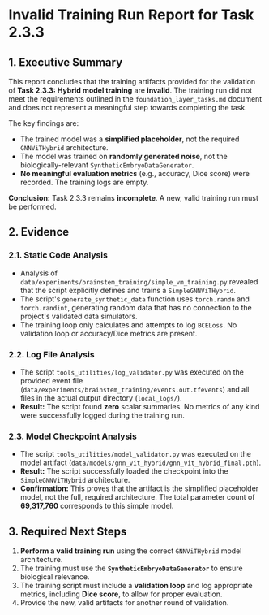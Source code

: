 # Invalid Training Run Report for Task 2.3.3

## 1. Executive Summary

This report concludes that the training artifacts provided for the validation of **Task 2.3.3: Hybrid model training** are **invalid**. The training run did not meet the requirements outlined in the `foundation_layer_tasks.md` document and does not represent a meaningful step towards completing the task.

The key findings are:
- The trained model was a **simplified placeholder**, not the required `GNNViTHybrid` architecture.
- The model was trained on **randomly generated noise**, not the biologically-relevant `SyntheticEmbryoDataGenerator`.
- **No meaningful evaluation metrics** (e.g., accuracy, Dice score) were recorded. The training logs are empty.

**Conclusion:** Task 2.3.3 remains **incomplete**. A new, valid training run must be performed.

## 2. Evidence

### 2.1. Static Code Analysis

- Analysis of `data/experiments/brainstem_training/simple_vm_training.py` revealed that the script explicitly defines and trains a `SimpleGNNViTHybrid`.
- The script's `generate_synthetic_data` function uses `torch.randn` and `torch.randint`, generating random data that has no connection to the project's validated data simulators.
- The training loop only calculates and attempts to log `BCELoss`. No validation loop or accuracy/Dice metrics are present.

### 2.2. Log File Analysis

- The script `tools_utilities/log_validator.py` was executed on the provided event file (`data/experiments/brainstem_training/events.out.tfevents`) and all files in the actual output directory (`local_logs/`).
- **Result:** The script found **zero** scalar summaries. No metrics of any kind were successfully logged during the training run.

### 2.3. Model Checkpoint Analysis

- The script `tools_utilities/model_validator.py` was executed on the model artifact (`data/models/gnn_vit_hybrid/gnn_vit_hybrid_final.pth`).
- **Result:** The script successfully loaded the checkpoint into the `SimpleGNNViTHybrid` architecture.
- **Confirmation:** This proves that the artifact is the simplified placeholder model, not the full, required architecture. The total parameter count of **69,317,760** corresponds to this simple model.

## 3. Required Next Steps

1.  **Perform a valid training run** using the correct `GNNViTHybrid` model architecture.
2.  The training must use the **`SyntheticEmbryoDataGenerator`** to ensure biological relevance.
3.  The training script must include a **validation loop** and log appropriate metrics, including **Dice score**, to allow for proper evaluation.
4.  Provide the new, valid artifacts for another round of validation.
